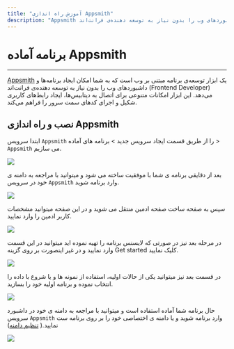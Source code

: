 ```yaml
---
title: "آموزش راه اندازی Appsmith"
description: "Appsmith یک ابزار توسعه‌ی برنامه مبتنی بر وب است که به شما امکان ایجاد برنامه‌ها و داشبوردهای وب را بدون نیاز به توسعه دهنده‌ی فرانت‌اند (Frontend Developer) می‌دهد."
---
```


# برنامه آماده Appsmith
---

[Appsmith](https://chabokan.net/services/appsmith/) یک ابزار توسعه‌ی برنامه مبتنی بر وب است که به شما امکان ایجاد برنامه‌ها و داشبوردهای وب را بدون نیاز به توسعه دهنده‌ی فرانت‌اند (Frontend Developer) می‌دهد. این ابزار امکانات متنوعی برای اتصال به دیتابیس‌ها، ایجاد رابط‌های کاربری شکیل و اجرای کد‌های سمت سرور را فراهم می‌کند.

## نصب و راه اندازی Appsmith

ابتدا سرویس `Appsmith` را از طریق قسمت ایجاد سرویس جدید > برنامه های آماده > `Appsmith` می سازیم.

![](https://s1.chabokan.net/docs/images/appsmith-install-0.jpg)

بعد از دقایقی برنامه ی شما با موفقیت ساخته می شود و میتوانید با مراجعه به دامنه ی خود در سرویس `Appsmith` وارد برنامه شوید.


![](https://s1.chabokan.net/docs/images/appsmith-install-1.jpg)

سپس به صفحه ساخت صفحه ادمین منتقل می شوید و در این صفحه میتوانید مشخصات کاربر ادمین را وارد نمایید.

![](https://s1.chabokan.net/docs/images/appsmith-install-2.jpg)

در مرحله بعد نیز در صورتی که لایسنس برنامه را تهیه نموده اید میتوانید در این قسمت وارد نمایید و در غیر اینصورت بر روی گزینه Get started کلیک نمایید.

![](https://s1.chabokan.net/docs/images/appsmith-install-3.jpg)

در قسمت بعد نیز میتوانید یکی از حالات اولیه، استفاده از نمونه ها و یا شروع با داده را انتخاب نموده و برنامه اولیه خود را بسازید.

![](https://s1.chabokan.net/docs/images/appsmith-install-4.jpg)


حال برنامه شما آماده استفاده است و میتوانید با مراجعه به دامنه ی خود در داشبورد سرویس `Appsmith` وارد برنامه شوید و یا دامنه ی اختصاصی خود را بر روی برنامه ست نمایید.( [تنظیم دامنه](https://docs.chabokan.net/domains/))

![](https://s1.chabokan.net/docs/images/appsmith-install-5.jpg)


